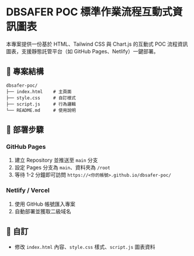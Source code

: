 # DBSAFER POC 標準作業流程互動式資訊圖表

本專案提供一份基於 HTML、Tailwind CSS 與 Chart.js 的互動式 POC 流程資訊圖表，支援靜態託管平台（如 GitHub Pages、Netlify）一鍵部署。

## 📂 專案結構
```
dbsafer-poc/
├── index.html    # 主頁面
├── style.css     # 自訂樣式
├── script.js     # 行為邏輯
└── README.md     # 使用說明
```

## 🚀 部署步驟

### GitHub Pages
1. 建立 Repository 並推送至 `main` 分支
2. 設定 Pages 分支為 `main`、資料夾為 `/root`
3. 等待 1-2 分鐘即可訪問 `https://<你的帳號>.github.io/dbsafer-poc/`

### Netlify / Vercel
1. 使用 GitHub 帳號匯入專案
2. 自動部署並獲取二級域名

## 📝 自訂
- 修改 `index.html` 內容、`style.css` 樣式、`script.js` 圖表資料
